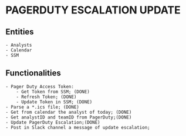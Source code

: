 # PAGERDUTY ESCALATION UPDATE

## Entities

    - Analysts
    - Calendar
    - SSM

## Functionalities

    - Pager Duty Access Token:
        - Get Token from SSM; (DONE)
        - Refresh Token; (DONE)
        - Update Token in SSM; (DONE)
    - Parse a *.ics file; (DONE)
    - Get from calendar the analyst of today; (DONE)
    - Get analystID and teamID from PagerDuty;(DONE)
    - Update PagerDuty Escalation;(DONE)
    - Post in Slack channel a message of update escalation;
